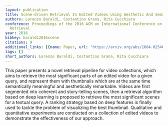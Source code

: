 ```yaml
---
layout: publication
title: Scene-driven Retrieval In Edited Videos Using Aesthetic And Semantic Deep Features
authors: Lorenzo Baraldi, Costantino Grana, Rita Cucchiara
conference: Proceedings of the 2016 ACM on International Conference on Multimedia
  Retrieval
year: 2016
bibkey: baraldi2016scene
citations: 9
additional_links: [{name: Paper, url: 'https://arxiv.org/abs/1604.02546'}]
tags: []
short_authors: Lorenzo Baraldi, Costantino Grana, Rita Cucchiara
---
```

This paper presents a novel retrieval pipeline for video collections, which
aims to retrieve the most significant parts of an edited video for a given
query, and represent them with thumbnails which are at the same time
semantically meaningful and aesthetically remarkable. Videos are first
segmented into coherent and story-telling scenes, then a retrieval algorithm
based on deep learning is proposed to retrieve the most significant scenes for
a textual query. A ranking strategy based on deep features is finally used to
tackle the problem of visualizing the best thumbnail. Qualitative and
quantitative experiments are conducted on a collection of edited videos to
demonstrate the effectiveness of our approach.